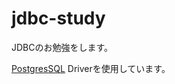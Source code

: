 # jdbc-study
JDBCのお勉強をします。

[PostgresSQL](https://www.db.soc.i.kyoto-u.ac.jp/lec/le4db/index.php?PostgreSQL) Driverを使用しています。